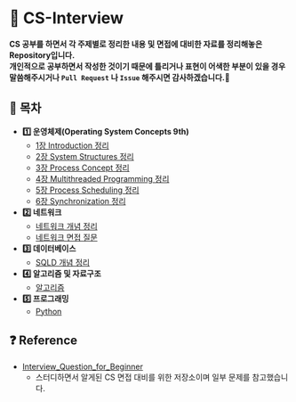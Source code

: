 # :memo: CS-Interview

__CS 공부를 하면서 각 주제별로 정리한 내용 및 면접에 대비한 자료를 정리해놓은 Repository입니다.   
개인적으로 공부하면서 작성한 것이기 때문에 틀리거나 표현이 어색한 부분이 있을 경우 말씀해주시거나 `Pull Request` 나 `Issue` 해주시면 감사하겠습니다.:bow:__   

## :bookmark_tabs: 목차   
  - __:one: 운영체제(Operating System Concepts 9th)__   
    - [1장 Introduction 정리](https://github.com/seongbeenkim/CS-Interview/blob/master/OS/Chapter1.%20Introduction.md)   
    - [2장 System Structures 정리](https://github.com/seongbeenkim/CS-Interview/blob/master/OS/Chapter2.%20System%20Structures.md)   
    - [3장 Process Concept 정리](https://github.com/seongbeenkim/CS-Interview/blob/master/OS/Chapter3.%20Process%20Concept.md)   
    - [4장 Multithreaded Programming 정리](https://github.com/seongbeenkim/CS-Interview/blob/master/OS/Chapter4.%20Multithreaded%20Programming.md)   
    - [5장 Process Scheduling 정리](https://github.com/seongbeenkim/CS-Interview/blob/master/OS/Chapter5.%20Process%20Scheduling.md)   
    - [6장 Synchronization 정리](https://github.com/seongbeenkim/CS-Interview/blob/master/OS/Chapter6.%20Synchronization.md)   
  - __:two: 네트워크__   
    - [네트워크 개념 정리](https://github.com/seongbeenkim/CS-Interview/tree/master/Network)   
    - [네트워크 면접 질문](https://github.com/seongbeenkim/CS-Interview/blob/master/Network/Network_Interview_Questions.md)    
  - __:three: 데이터베이스__   
    - [SQLD 개념 정리](https://github.com/seongbeenkim/CS-Interview/tree/master/Database)   
  - __:four: 알고리즘 및 자료구조__   
    - [알고리즘](https://github.com/seongbeenkim/CS-Interview/tree/master/Algorithm)
  - __:five: 프로그래밍__   
    - [Python](https://github.com/seongbeenkim/Python)    

## :question: Reference   
* [Interview_Question_for_Beginner](https://github.com/JaeYeopHan/Interview_Question_for_Beginner/)   
  - 스터디하면서 알게된 CS 면접 대비를 위한 저장소이며 일부 문제를 참고했습니다.     
